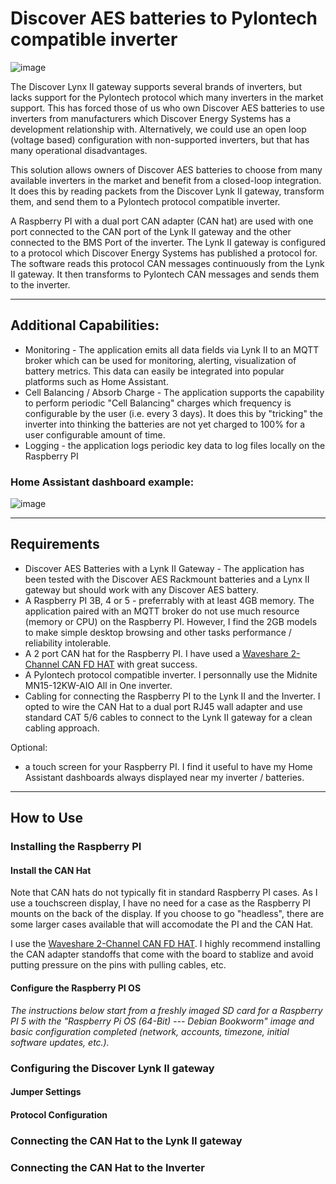 # Discover AES batteries to Pylontech compatible inverter

![image](https://github.com/user-attachments/assets/34067a81-6ff9-407c-8231-5ed74aa4c1b0)

The Discover Lynx II gateway supports several brands of inverters, but lacks support for the Pylontech protocol which many inverters in the market support.  This has forced those of us who own Discover AES batteries to use inverters from manufacturers which Discover Energy Systems has a development relationship with.  Alternatively, we could use an open loop (voltage based) configuration with non-supported inverters, but that has many operational disadvantages.

This solution allows owners of Discover AES batteries to choose from many available inverters in the market and benefit from a closed-loop integration.  It does this by reading packets from the Discover Lynk II gateway, transform them, and send them to a Pylontech protocol compatible inverter.

A Raspberry PI with a dual port CAN adapter (CAN hat) are used with one port connected to the CAN port of the Lynk II gateway and the other connected to the BMS Port of the inverter.  The Lynk II gateway is configured to a protocol which Discover Energy Systems has published a protocol for.  The software reads this protocol CAN messages continuously from the Lynk II gateway.  It then transforms to Pylontech CAN messages and sends them to the inverter.

----------

## Additional Capabilities:
  -  Monitoring - The application emits all data fields via Lynk II to an MQTT broker which can be used for monitoring, alerting, visualization of battery metrics.  This data can easily be integrated into popular platforms such as Home Assistant.
  -  Cell Balancing / Absorb Charge - The application supports the capability to perform periodic "Cell Balancing" charges which frequency is configurable by the user (i.e. every 3 days).  It does this by "tricking" the inverter into thinking the batteries are not yet charged to 100% for a user configurable amount of time. 
  -  Logging - the application logs periodic key data to log files locally on the Raspberry PI

### Home Assistant dashboard example:

![image](https://github.com/user-attachments/assets/aed18531-8435-414c-a9ec-40b45485453f)

----------

## Requirements

  - Discover AES Batteries with a Lynk II Gateway - The application has been tested with the Discover AES Rackmount batteries and a Lynx II gateway but should work with any Discover AES battery.
  - A Raspberry PI 3B, 4 or 5 - preferrably with at least 4GB memory.  The application paired with an MQTT broker do not use much resource (memory or CPU) on the Raspberry PI.  However, I find the 2GB models to make simple desktop browsing and other tasks performance / reliability intolerable.
  - A 2 port CAN hat for the Raspberry PI.  I have used a [Waveshare 2-Channel CAN FD HAT](https://www.waveshare.com/2-ch-can-fd-hat.htm) with great success.
  - A Pylontech protocol compatible inverter.   I personnally use the Midnite MN15-12KW-AIO All in One inverter.
  - Cabling for connecting the Raspberry PI to the Lynk II and the Inverter.   I opted to wire the CAN Hat to a dual port RJ45 wall adapter and use standard CAT 5/6 cables to connect to the Lynk II gateway for a clean cabling approach.

Optional:
  - a touch screen for your Raspberry PI.   I find it useful to have my Home Assistant dashboards always displayed near my inverter / batteries.

----------

## How to Use

### Installing the Raspberry PI

#### Install the CAN Hat
Note that CAN hats do not typically fit in standard Raspberry PI cases.  As I use a touchscreen display, I have no need for a case as the Raspberry PI mounts on the back of the display.  If you choose to go "headless", there are some larger cases available that will accomodate the PI and the CAN Hat.  

I use the [Waveshare 2-Channel CAN FD HAT](https://www.waveshare.com/2-ch-can-fd-hat.htm).  I highly recommend installing the CAN adapter standoffs that come with the board to stablize and avoid putting pressure on the pins with pulling cables, etc.

#### Configure the Raspberry PI OS
_The instructions below start from a freshly imaged SD card for a Raspberry PI 5 with the "Raspberry Pi OS (64-Bit) --- Debian Bookworm" image and basic configuration completed (network, accounts, timezone, initial software updates, etc.)._


### Configuring the Discover Lynk II gateway
#### Jumper Settings
#### Protocol Configuration
### Connecting the CAN Hat to the Lynk II gateway
### Connecting the CAN Hat to the Inverter

